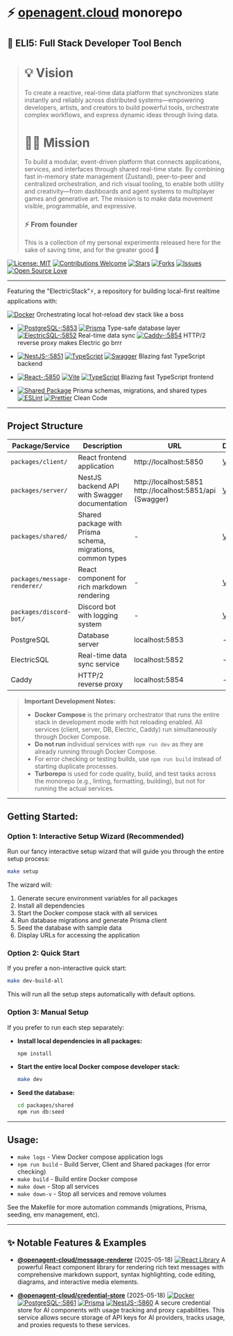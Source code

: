 # ⚡️ [openagent.cloud](https://openagent.cloud) monorepo

## 🤔 ELI5: Full Stack Developer Tool Bench

> # 💡 **Vision**
>
> To create a reactive, real-time data platform that synchronizes state instantly and reliably across distributed systems—empowering developers, artists, and creators to build powerful tools, orchestrate complex workflows, and express dynamic ideas through living data.
>
> # 💃🏻 **Mission**
>
> To build a modular, event-driven platform that connects applications, services, and interfaces through shared real-time state. By combining fast in-memory state management (Zustand), peer-to-peer and centralized orchestration, and rich visual tooling, to enable both utility and creativity—from dashboards and agent systems to multiplayer games and generative art. The mission is to make data movement visible, programmable, and expressive.
>
> ### ⚡️ **From founder**
>
> This is a collection of my personal experiments released here for the sake of saving time, and for the greater good 🚀

<!-- For Discord embedding, use this link when sharing to Discord: -->
<!-- https://raw.githack.com/openagent-cloud/monorepo/main/packages/client/public/discord-preview.html -->

<!-- Enhanced Discord embeds available at: -->
<!-- https://raw.githack.com/openagent-cloud/monorepo/main/packages/client/public/enhanced-discord-preview.html -->

<!-- Dynamic SVG social card (updates with current date): -->
<!-- https://raw.githack.com/openagent-cloud/monorepo/main/packages/client/public/dynamic-social-card.svg -->

<!-- A complete showcase of dynamic Discord elements can be found in: SHOWCASE_README.md -->

[![License: MIT](https://img.shields.io/badge/License-MIT-yellow.svg)](https://opensource.org/licenses/MIT)
[![Contributions Welcome](https://img.shields.io/badge/contributions-welcome-brightgreen.svg?style=flat)](https://github.com/openagent-cloud/monorepo/issues)
[![Stars](https://img.shields.io/github/stars/openagent-cloud/monorepo.svg)](https://github.com/openagent-cloud/monorepo/stargazers)
[![Forks](https://img.shields.io/github/forks/openagent-cloud/monorepo.svg)](https://github.com/openagent-cloud/monorepo/network/members)
[![Issues](https://img.shields.io/github/issues/openagent-cloud/monorepo.svg)](https://github.com/openagent-cloud/monorepo/issues)
[![Open Source Love](https://badges.frapsoft.com/os/v1/open-source.svg?v=103)](https://github.com/openagent-cloud/monorepo/)

---

Featuring the "ElectricStack"⚡️, a repository for building local-first realtime applications with:

[![Docker](https://img.shields.io/badge/Docker-2CA5E0?style=flat&logo=docker&logoColor=white)](https://www.docker.com/) Orchestrating local hot-reload dev stack like a boss

- [![PostgreSQL-:5853](https://img.shields.io/badge/PostgreSQL-:5853-316192?style=flat&logo=postgresql&logoColor=white)](https://www.postgresql.org/) [![Prisma](https://img.shields.io/badge/Prisma-3982CE?style=flat&logo=Prisma&logoColor=white)](https://www.prisma.io/) Type-safe database layer [![ElectricSQL-:5852](https://img.shields.io/badge/ElectricSQL-:5852-yellow?style=flat&logo=database&logoColor=white)](https://electric-sql.com/) Real-time data sync [![Caddy-:5854](https://img.shields.io/badge/Caddy-:5854-0B3C49?style=flat&logo=caddy&logoColor=white)](https://caddyserver.com/) HTTP/2 reverse proxy makes Electric go brrr

- [![NestJS-:5851](https://img.shields.io/badge/NestJS-:5851-E0234E?style=flat&logo=nestjs&logoColor=white)](https://nestjs.com/) [![TypeScript](https://img.shields.io/badge/TypeScript-3178C6?style=flat&logo=typescript&logoColor=white)](https://www.typescriptlang.org/) [![Swagger](https://img.shields.io/badge/Swagger-85EA2D?style=flat&logo=swagger&logoColor=black)](https://swagger.io/) Blazing fast TypeScript backend

- [![React-:5850](https://img.shields.io/badge/React-:5850-20232A?style=flat&logo=react&logoColor=61DAFB)](https://react.dev/) [![Vite](https://img.shields.io/badge/Vite-646CFF?style=flat&logo=vite&logoColor=white)](https://vitejs.dev/) [![TypeScript](https://img.shields.io/badge/TypeScript-3178C6?style=flat&logo=typescript&logoColor=white)](https://www.typescriptlang.org/) Blazing fast TypeScript frontend

- [![Shared Package](https://img.shields.io/badge/Shared_Package-2F7BEE?style=flat&logo=typescript&logoColor=white)](packages/shared/) Prisma schemas, migrations, and shared types [![ESLint](https://img.shields.io/badge/ESLint-4B32C3?style=flat&logo=eslint&logoColor=white)](https://eslint.org/) [![Prettier](https://img.shields.io/badge/Prettier-F7B93E?style=flat&logo=prettier&logoColor=black)](https://prettier.io/) Clean Code

---

## Project Structure

| Package/Service              | Description                                                 | URL                                                          | Documentation                                            |
| ---------------------------- | ----------------------------------------------------------- | ------------------------------------------------------------ | -------------------------------------------------------- |
| `packages/client/`           | React frontend application                                  | http://localhost:5850                                        | [View README](packages/client/README.md)                 |
| `packages/server/`           | NestJS backend API with Swagger documentation               | http://localhost:5851<br>http://localhost:5851/api (Swagger) | [View README](packages/server/README.md)                 |
| `packages/shared/`           | Shared package with Prisma schema, migrations, common types | -                                                            | [View README](packages/shared/README.md)                 |
| `packages/message-renderer/` | React component for rich markdown rendering                 | -                                                            | [View README](packages/message-renderer/README.md)       |
| `packages/discord-bot/`      | Discord bot with logging system                             | -                                                            | [View README](packages/discord-bot/src/logger/README.md) |
| PostgreSQL                   | Database server                                             | localhost:5853                                               | -                                                        |
| ElectricSQL                  | Real-time data sync service                                 | localhost:5852                                               | -                                                        |
| Caddy                        | HTTP/2 reverse proxy                                        | localhost:5854                                               | -                                                        |

> **Important Development Notes:**
>
> - **Docker Compose** is the primary orchestrator that runs the entire stack in development mode with hot reloading enabled. All services (client, server, DB, Electric, Caddy) run simultaneously through Docker Compose.
> - **Do not run** individual services with `npm run dev` as they are already running through Docker Compose.
> - For error checking or testing builds, use `npm run build` instead of starting duplicate processes.
> - **Turborepo** is used for code quality, build, and test tasks across the monorepo (e.g., linting, formatting, building), but not for running the actual services.

---

## **Getting Started:**

### **Option 1: Interactive Setup Wizard (Recommended)**

Run our fancy interactive setup wizard that will guide you through the entire setup process:

```sh
make setup
```

The wizard will:

1. Generate secure environment variables for all packages
2. Install all dependencies
3. Start the Docker compose stack with all services
4. Run database migrations and generate Prisma client
5. Seed the database with sample data
6. Display URLs for accessing the application

### **Option 2: Quick Start**

If you prefer a non-interactive quick start:

```sh
make dev-build-all
```

This will run all the setup steps automatically with default options.

### **Option 3: Manual Setup**

If you prefer to run each step separately:

- **Install local dependencies in all packages:**
  ```sh
  npm install
  ```
- **Start the entire local Docker compose developer stack:**
  ```sh
  make dev
  ```
- **Seed the database:**
  ```sh
  cd packages/shared
  npm run db:seed
  ```

---

## **Usage:**

- `make logs` - View Docker compose application logs
- `npm run build` - Build Server, Client and Shared packages (for error checking)
- `make build` - Build entire Docker compose
- `make down` - Stop all services
- `make down-v` - Stop all services and remove volumes

See the Makefile for more automation commands (migrations, Prisma, seeding, env management, etc).

---

## ✨ Notable Features & Examples

- **[@openagent-cloud/message-renderer](./packages/message-renderer/README.md)** (2025-05-18) [![React Library](https://img.shields.io/badge/React-Library-20232A?style=flat&logo=react&logoColor=61DAFB)](https://react.dev/) A powerful React component library for rendering rich text messages with comprehensive markdown support, syntax highlighting, code editing, diagrams, and interactive media elements.

- **[@openagent-cloud/credential-store](./packages/credential-store/README.md)** (2025-05-18) [![Docker](https://img.shields.io/badge/Docker-2CA5E0?style=flat&logo=docker&logoColor=white)](https://www.docker.com/) [![PostgreSQL-:5861](https://img.shields.io/badge/PostgreSQL-:5861-316192?style=flat&logo=postgresql&logoColor=white)](https://www.postgresql.org/) [![Prisma](https://img.shields.io/badge/Prisma-3982CE?style=flat&logo=Prisma&logoColor=white)](https://www.prisma.io/) [![NestJS-:5860](https://img.shields.io/badge/NestJS-:5860-E0234E?style=flat&logo=nestjs&logoColor=white)](https://nestjs.com/) A secure credential store for AI components with usage tracking and proxy capabilities. This service allows secure storage of API keys for AI providers, tracks usage, and proxies requests to these services.

